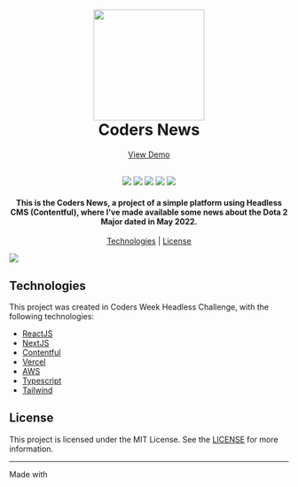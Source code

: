 <h1 align="center">
    <img src="https://i.ibb.co/4jL6gCs/logo-group.png" width="200">
    <br>
    Coders News
</h1>

<p align="center">
    <a href="">View Demo</a>
</p>

<p align="center">
    <br>
    <img src="https://img.shields.io/github/languages/top/gvtorress/coders-news">
    <img src="https://img.shields.io/github/issues/gvtorress/coders-news">
    <img src="https://img.shields.io/github/forks/gvtorress/coders-news">
    <img src="https://img.shields.io/github/stars/gvtorress/coders-news">
    <img src="https://img.shields.io/github/license/gvtorress/coders-news">
</p>

<h4 align="center">
    This is the Coders News, a project of a simple platform using Headless CMS (Contentful), where I've made available some news about the Dota 2 Major dated in May 2022.
</h4>

<p align="center">
    <a href="#technologies">Technologies</a> | <a href="#license">License</a>
</p>

<img src="https://i.ibb.co/dDWyccZ/Screenshot-Dota2-News.png">

## Technologies

This project was created in Coders Week Headless Challenge, with the following technologies:

- [ReactJS](https://reactjs.org/)
- [NextJS](https://nextjs.org/)
- [Contentful](https://www.contentful.com/)
- [Vercel](https://vercel.com/)
- [AWS](https://aws.amazon.com/)
- [Typescript](https://www.typescriptlang.org/)
- [Tailwind](https://tailwindcss.com/)

## License

This project is licensed under the MIT License. See the [LICENSE](https://opensource.org/licenses/MIT) for more information.

---

Made with 